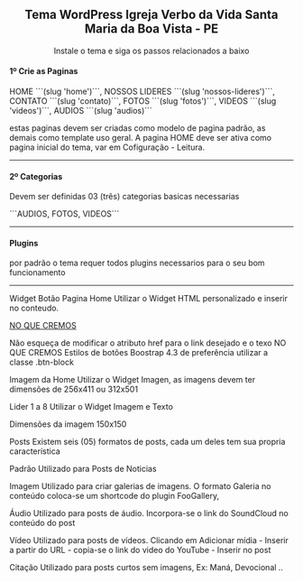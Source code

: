  <h2 align="center">Tema WordPress Igreja Verbo da Vida Santa Maria da Boa Vista - PE</h2>
 
<p  align="center">Instale o tema e siga os passos relacionados a baixo</p>

<h4>1º Crie as Paginas</h4>
HOME ```(slug 'home')```, NOSSOS LIDERES ```(slug 'nossos-lideres')```, CONTATO ```(slug 'contato)```, FOTOS ```(slug 'fotos')```, VIDEOS ```(slug 'videos')```, AUDIOS ```(slug 'audios)``` <p>estas paginas devem ser criadas como modelo de pagina padrão, as demais como template uso geral. A pagina  HOME deve ser ativa como pagina inicial do tema, var em Cofiguração - Leitura.</p>
<hr>
<h4>2º Categorias</h4>
<p>Devem ser definidas 03 (três) categorias basicas necessarias</p>
```AUDIOS, FOTOS, VIDEOS```
<hr>
<h4>Plugins</h4>
<p>por padrão o tema requer todos plugins necessarios para o seu bom funcionamento </p>
<hr>
Widget
Botão Pagina Home
Utilizar o Widget HTML personalizado e inserir no conteudo.

<a class="btn btn-block btn-outline-light" href="link-da-pagina-desejada">NO QUE CREMOS</a>

Não esqueça de modificar o atributo href para o link desejado e o texo NO QUE CREMOS 
Estilos de botões Boostrap 4.3 de preferência utilizar a classe .btn-block

Imagem da Home
Utilizar o Widget Imagen, as imagens devem ter dimensões de 256x411 ou 312x501

Lider 1 a 8
Utilizar o Widget Imagem e Texto

Dimensões da imagem 150x150

Posts
Existem seis (05) formatos de posts, cada um deles tem sua propria característica

Padrão
Utilizado para Posts de Noticias

Imagem
Utilizado para criar galerias de imagens. O formato Galeria no conteúdo coloca-se um shortcode do plugin FooGallery,

Áudio
Utilizado para posts de áudio. Incorpora-se o link do SoundCloud no conteúdo do post

Vídeo
Utilizado para posts de vídeos. Clicando em Adicionar mídia - Inserir a partir do URL - copia-se o link do video do YouTube - Inserir no post

Citação
Utilizado para posts curtos sem imagens, Ex: Maná, Devocional ..
